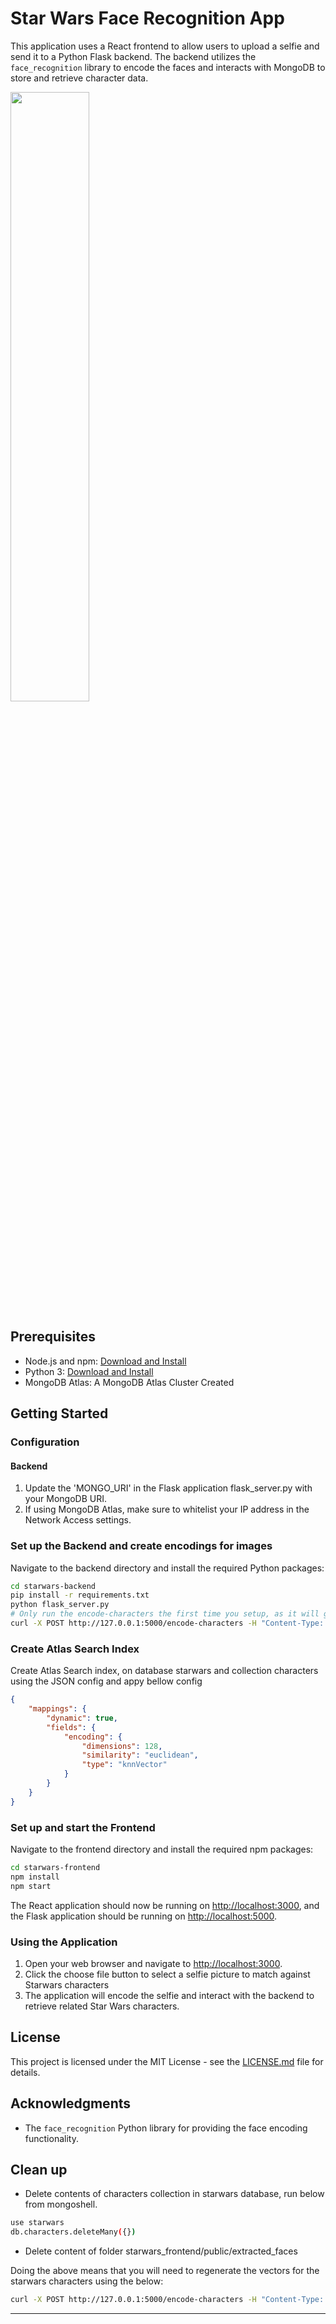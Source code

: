 
# Star Wars Face Recognition App
This application uses a React frontend to allow users to upload a selfie and send it to a Python Flask backend. The backend utilizes the `face_recognition` library to encode the faces and interacts with MongoDB to store and retrieve character data.

<img src="starwars-frontend/public/starwars-face-recognition.png" width="50%" height="50%">


## Prerequisites

- Node.js and npm: [Download and Install](https://nodejs.org/en/download/)
- Python 3: [Download and Install](https://www.python.org/downloads/)
- MongoDB Atlas: A MongoDB Atlas Cluster Created

## Getting Started

### Configuration

#### Backend

1. Update the 'MONGO_URI' in the Flask application flask_server.py with your MongoDB URI.
2. If using MongoDB Atlas, make sure to whitelist your IP address in the Network Access settings.

### Set up the Backend and create encodings for images
Navigate to the backend directory and install the required Python packages:

```sh
cd starwars-backend
pip install -r requirements.txt
python flask_server.py
# Only run the encode-characters the first time you setup, as it will generate vectors for all starwars_characters_images
curl -X POST http://127.0.0.1:5000/encode-characters -H "Content-Type: application/json" -d '{"path": "starwars_characters_images"}'
```

### Create Atlas Search Index
Create Atlas Search index, on database starwars and collection characters using the JSON config and appy bellow config
```json
{
    "mappings": {
        "dynamic": true,
        "fields": {
            "encoding": {
                "dimensions": 128,
                "similarity": "euclidean",
                "type": "knnVector"
            }
        }
    }
}
```
### Set up and start the Frontend 

Navigate to the frontend directory and install the required npm packages:

```sh
cd starwars-frontend
npm install
npm start
```

The React application should now be running on [http://localhost:3000](http://localhost:3000), and the Flask application should be running on [http://localhost:5000](http://localhost:5000).

### Using the Application

1. Open your web browser and navigate to [http://localhost:3000](http://localhost:3000).
2. Click the choose file button to select a selfie picture to match against Starwars characters
3. The application will encode the selfie and interact with the backend to retrieve related Star Wars characters.

## License

This project is licensed under the MIT License - see the [LICENSE.md](LICENSE.md) file for details.

## Acknowledgments
- The `face_recognition` Python library for providing the face encoding functionality.
## Clean up
- Delete contents of characters collection in starwars database, run below from mongoshell.

```sh
use starwars
db.characters.deleteMany({})
```
- Delete content of folder starwars_frontend/public/extracted_faces

Doing the above means that you will need to regenerate the vectors for the starwars characters using the below:
```sh
curl -X POST http://127.0.0.1:5000/encode-characters -H "Content-Type: application/json" -d '{"path": "starwars_characters_images"}'
```
---

